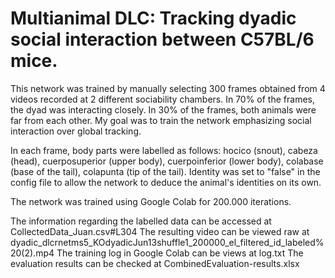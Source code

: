 # Multianimal DLC: Tracking dyadic social interaction between C57BL/6 mice.

This network was trained by manually selecting 300 frames obtained from 4 videos recorded at 2 different sociability chambers.
In 70% of the frames, the dyad was interacting closely. In 30% of the frames, both animals were far from each other.
My goal was to train the network emphasizing social interaction over global tracking.

In each frame, body parts were labelled as follows: hocico (snout), cabeza (head), cuerposuperior (upper body), cuerpoinferior (lower body), colabase (base of the tail), colapunta (tip of the tail). Identity was set to "false" in the config file to allow the network to deduce the animal's identities on its own.

The network was trained using Google Colab for 200.000 iterations.

The information regarding the labelled data can be accessed at CollectedData_Juan.csv#L304
The resulting video can be viewed raw at dyadic_dlcrnetms5_KOdyadicJun13shuffle1_200000_el_filtered_id_labeled%20(2).mp4
The training log in Google Colab can be views at log.txt
The evaluation results can be checked at CombinedEvaluation-results.xlsx
